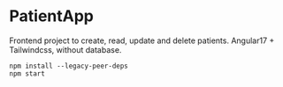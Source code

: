 # PatientApp

Frontend project to create, read, update and delete patients. Angular17 + Tailwindcss, without database.

`npm install --legacy-peer-deps` <br>
`npm start`